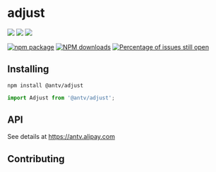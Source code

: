 # adjust

[![](https://img.shields.io/travis/antvis/adjust.svg)](https://travis-ci.org/antvis/adjust)
![](https://img.shields.io/badge/language-javascript-red.svg)
![](https://img.shields.io/badge/license-MIT-000000.svg)

[![npm package](https://img.shields.io/npm/v/@antv/adjust.svg)](https://www.npmjs.com/package/@antv/adjust)
[![NPM downloads](http://img.shields.io/npm/dm/@antv/adjust.svg)](https://npmjs.org/package/@antv/adjust)
[![Percentage of issues still open](http://isitmaintained.com/badge/open/antvis/adjust.svg)](http://isitmaintained.com/project/antvis/adjust "Percentage of issues still open")



## Installing

`npm install @antv/adjust`

```js
import Adjust from '@antv/adjust';

```

## API

See details at https://antv.alipay.com

## Contributing
